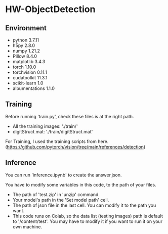 # HW-ObjectDetection
 
## Environment
- python 3.7.11
- h5py 2.8.0
- numpy 1.21.2
- Pillow 8.4.0
- matplotlib 3.4.3
- torch 1.10.0
- torchvision 0.11.1
- cudatoolkit 11.3.1
- scikit-learn 1.0
- albumentations 1.1.0

## Training

Before running 'train.py', check these files is at the right path.
- All the training images: './train/'
- digitStruct.mat: './train/digitStruct.mat'

For Training, I used the training scripts from here. (https://github.com/pytorch/vision/tree/main/references/detection)

## Inference

You can run 'inference.ipynb' to create the answer.json.

You have to modify some variables in this code, to the path of your files.
- The path of 'test.zip' in 'unzip' command.
- Your model's path in the 'Set model path' cell.
- The path of json file in the last cell. You can modify it to the path you want.
- This code runs on Colab, so the data list (testing images) path is default to '/content/test'.  You may have to modify it if you want to run it on your own machine.
